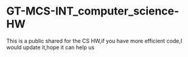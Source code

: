 # GT-MCS-INT_computer_science-HW
This is a public shared for the CS HW,if you have more efficient code,I would update it,hope it can help us
